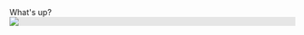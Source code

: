 <!DOCTYPE HTML>
<HTML>
<HEAD> What's up? </HEAD>
<BODY>
  <img style="display: block;-webkit-user-select: none;margin: auto;background-color: hsl(0, 0%, 90%);" src="https://media.tenor.com/WwBJIu1sPMoAAAAC/cat-blink.gif">
</BODY>
</HTML>
